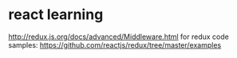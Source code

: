 # react learning 
  http://redux.js.org/docs/advanced/Middleware.html
  for redux code samples: https://github.com/reactjs/redux/tree/master/examples